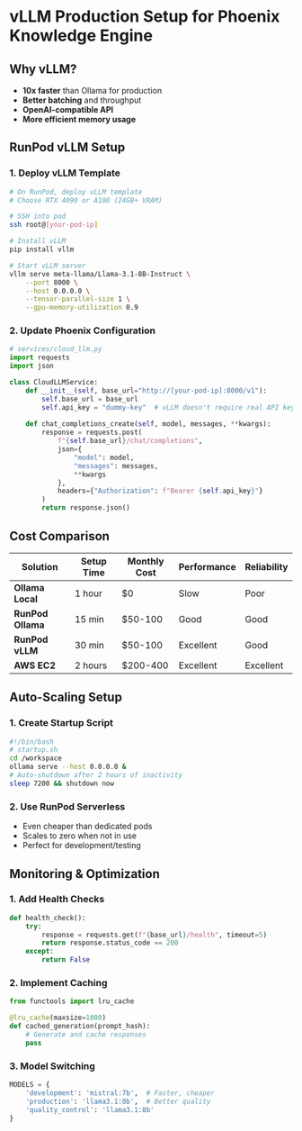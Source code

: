 # vLLM Production Setup for Phoenix Knowledge Engine

## Why vLLM?
- **10x faster** than Ollama for production
- **Better batching** and throughput
- **OpenAI-compatible API**
- **More efficient memory usage**

## RunPod vLLM Setup

### 1. Deploy vLLM Template
```bash
# On RunPod, deploy vLLM template
# Choose RTX 4090 or A100 (24GB+ VRAM)

# SSH into pod
ssh root@[your-pod-ip]

# Install vLLM
pip install vllm

# Start vLLM server
vllm serve meta-llama/Llama-3.1-8B-Instruct \
    --port 8000 \
    --host 0.0.0.0 \
    --tensor-parallel-size 1 \
    --gpu-memory-utilization 0.9
```

### 2. Update Phoenix Configuration
```python
# services/cloud_llm.py
import requests
import json

class CloudLLMService:
    def __init__(self, base_url="http://[your-pod-ip]:8000/v1"):
        self.base_url = base_url
        self.api_key = "dummy-key"  # vLLM doesn't require real API key
    
    def chat_completions_create(self, model, messages, **kwargs):
        response = requests.post(
            f"{self.base_url}/chat/completions",
            json={
                "model": model,
                "messages": messages,
                **kwargs
            },
            headers={"Authorization": f"Bearer {self.api_key}"}
        )
        return response.json()
```

## Cost Comparison

| Solution | Setup Time | Monthly Cost | Performance | Reliability |
|----------|------------|--------------|-------------|-------------|
| **Ollama Local** | 1 hour | $0 | Slow | Poor |
| **RunPod Ollama** | 15 min | $50-100 | Good | Good |
| **RunPod vLLM** | 30 min | $50-100 | Excellent | Good |
| **AWS EC2** | 2 hours | $200-400 | Excellent | Excellent |

## Auto-Scaling Setup

### 1. Create Startup Script
```bash
#!/bin/bash
# startup.sh
cd /workspace
ollama serve --host 0.0.0.0 &
# Auto-shutdown after 2 hours of inactivity
sleep 7200 && shutdown now
```

### 2. Use RunPod Serverless
- Even cheaper than dedicated pods
- Scales to zero when not in use
- Perfect for development/testing

## Monitoring & Optimization

### 1. Add Health Checks
```python
def health_check():
    try:
        response = requests.get(f"{base_url}/health", timeout=5)
        return response.status_code == 200
    except:
        return False
```

### 2. Implement Caching
```python
from functools import lru_cache

@lru_cache(maxsize=1000)
def cached_generation(prompt_hash):
    # Generate and cache responses
    pass
```

### 3. Model Switching
```python
MODELS = {
    'development': 'mistral:7b',  # Faster, cheaper
    'production': 'llama3.1:8b',  # Better quality
    'quality_control': 'llama3.1:8b'
}
```
